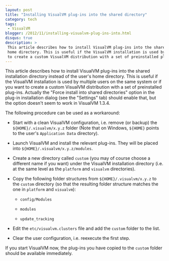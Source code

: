 ```yaml
---
layout: post
title: "Installing VisualVM plug-ins into the shared directory"
category: tech
tags:
 - VisualVM
blogger: /2012/11/installing-visualvm-plug-ins-into.html
disqus: true
description: >
 This article describes how to install VisualVM plug-ins into the shared installation directory instead of the user's
 home directory. This is useful if the VisualVM installation is used by multiple users on the same system or if you want
 to create a custom VisualVM distribution with a set of preinstalled plug-ins.
---
```


This article describes how to install VisualVM plug-ins into the shared installation directory instead of the user's
home directory. This is useful if the VisualVM installation is used by multiple users on the same system or if you want
to create a custom VisualVM distribution with a set of preinstalled plug-ins. Actually the "Force install into shared
directories" option in the plug-in installation dialog (see the "Settings" tab) should enable that, but the option
doesn't seem to work in VisualVM 1.3.4.

The following procedure can be used as a workaround:

*   Start with a clean VisualVM configuration, i.e. remove (or backup) the `${HOME}/.visualvm/x.y.z` folder (Note that
    on Windows, `${HOME}` points to the user's `Application Data` directory).

*   Launch VisualVM and install the relevant plug-ins. They will be placed into `${HOME}/.visualvm/x.y.z/modules`.

*   Create a new directory called `custom` (you may of course choose a different name if you want) under the VisualVM
    installation directory (i.e. at the same level as the `platform` and `visualvm` directories).

*   Copy the following folder structures from `${HOME}/.visualvm/x.y.z` to the `custom` directory (so that the resulting
    folder structure matches the one in `platform` and `visualvm`):

    *   `config/Modules`

    *   `modules`

    *   `update_tracking`
    
*   Edit the `etc/visualvm.clusters` file and add the `custom` folder to the list.

*   Clear the user configuration, i.e. reexecute the first step.

If you start VisualVM now, the plug-ins you have copied to the `custom` folder should be available immediately.
